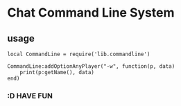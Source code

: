 # Chat Command Line System

## usage

```
local CommandLine = require('lib.commandline')

CommandLine:addOptionAnyPlayer("-w", function(p, data)
    print(p:getName(), data)
end)
```

### :D HAVE FUN
